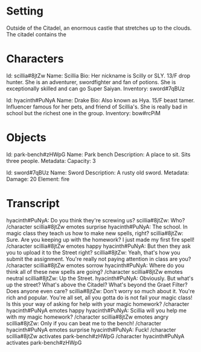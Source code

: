 # Setting

Outside of the Citadel, an enormous castle that stretches up to the clouds.
The citadel contains the 

# Characters

Id: scillia#8jtZw
Name: Scillia
Bio: Her nickname is Scilly or SLY. 13/F drop hunter. She is an adventurer, swordfighter and fan of potions. She is exceptionally skilled and can go Super Saiyan.
Inventory:
  sword#7qBUz

Id: hyacinth#PuNyA
Name: Drake
Bio: Also known as Hya. 15/F beast tamer. Influencer famous for her pets, and friend of Scillia's. She is really bad in school but the richest one in the group.
Inventory:
  bow#rcPiM

# Objects

Id: park-bench#zHWpG
Name: Park bench
Description: A place to sit. Sits three people.
Metadata:
  Capacity: 3

Id: sword#7qBUz
Name: Sword
Description: A rusty old sword.
Metadata:
  Damage: 20
  Element: fire

# Transcript

hyacinth#PuNyA: Do you think they're screwing us?
scillia#8jtZw: Who?
/character scillia#8jtZw emotes surprise
hyacinth#PuNyA: The school. In magic class they teach us how to make new spells, right?
scillia#8jtZw: Sure. Are you keeping up with the homework? I just made my first fire spell!
/character scillia#8jtZw emotes happy
hyacinth#PuNyA: But then they ask you to upload it to the Street right?
scillia#8jtZw: Yeah, that's how you submit the assignment. You're really not paying attention in class are you?
/character scillia#8jtZw emotes sorrow
hyacinth#PuNyA: Where do you think all of these new spells are going?
/character scillia#8jtZw emotes neutral
scillia#8jtZw: Up the Street.
hyacinth#PuNyA: Obviously. But what's up the street? What's above the Citadel? What's beyond the Graet Filter? Does anyone even care?
scillia#8jtZw: Don't worry so much about it. You're rich and popular. You're all set, all you gotta do is not fail your magic class! Is this your way of asking for help with your magic homework?
/character hyacinth#PuNyA emotes happy
hyacinth#PuNyA: Scillia will you help me with my magic homework?
/character scillia#8jtZw emotes angry
scillia#8jtZw: Only if you can beat me to the bench!
/character hyacinth#PuNyA emotes surprise
hyacinth#PuNyA: Fuck!
/character scillia#8jtZw activates park-bench#zHWpG
/character hyacinth#PuNyA activates park-bench#zHWpG